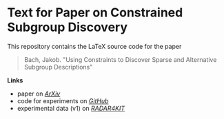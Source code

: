 # Text for Paper on Constrained Subgroup Discovery

This repository contains the LaTeX source code for the paper

> Bach, Jakob. "Using Constraints to Discover Sparse and Alternative Subgroup Descriptions"

**Links**

- paper on [*ArXiv*](https://doi.org/10.48550/arXiv.2406.01411)
- code for experiments on [*GitHub*](https://github.com/Jakob-Bach/Constrained-Subgroup-Discovery)
- experimental data (v1) on [*RADAR4KIT*](https://doi.org/10.35097/caKKJCtoKqgxyvqG)
